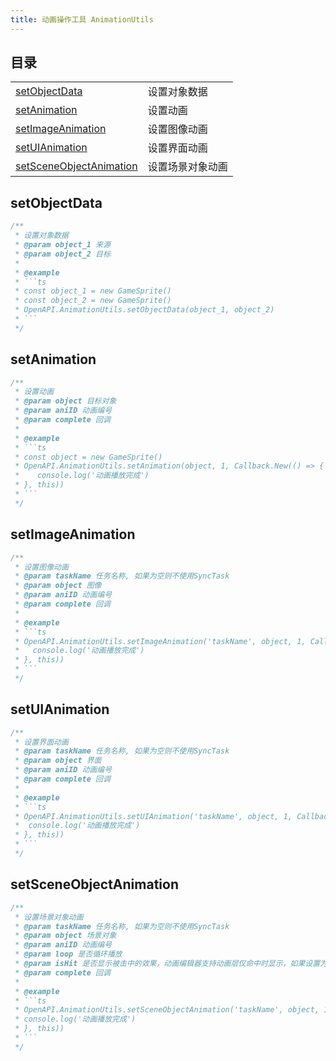 ```yaml
---
title: 动画操作工具 AnimationUtils
---
```


## 目录

|                                                     |                  |
| --------------------------------------------------- | ---------------- |
| [setObjectData](#setobjectdata)                     | 设置对象数据     |
| [setAnimation](#setanimation)                       | 设置动画         |
| [setImageAnimation](#setimageanimation)             | 设置图像动画     |
| [setUIAnimation](#setuianimation)                   | 设置界面动画     |
| [setSceneObjectAnimation](#setsceneobjectanimation) | 设置场景对象动画 |

## setObjectData

```ts [ts]
/**
 * 设置对象数据
 * @param object_1 来源
 * @param object_2 目标
 * 
 * @example
 * ```ts
 * const object_1 = new GameSprite()
 * const object_2 = new GameSprite()
 * OpenAPI.AnimationUtils.setObjectData(object_1, object_2)
 * ```
 */
```

## setAnimation

```ts [ts]
/**
 * 设置动画
 * @param object 目标对象
 * @param aniID 动画编号
 * @param complete 回调
 * 
 * @example
 * ```ts
 * const object = new GameSprite()
 * OpenAPI.AnimationUtils.setAnimation(object, 1, Callback.New(() => {
 *    console.log('动画播放完成')
 * }, this))
 * ```
 */
```

## setImageAnimation

```ts [ts]
/**
 * 设置图像动画
 * @param taskName 任务名称, 如果为空则不使用SyncTask
 * @param object 图像
 * @param aniID 动画编号
 * @param complete 回调
 * 
 * @example
 * ```ts
 * OpenAPI.AnimationUtils.setImageAnimation('taskName', object, 1, Callback.New(() => {
 *   console.log('动画播放完成')
 * }, this))
 * ```
 */
```

## setUIAnimation

```ts [ts]
/**
 * 设置界面动画
 * @param taskName 任务名称, 如果为空则不使用SyncTask
 * @param object 界面
 * @param aniID 动画编号
 * @param complete 回调
 * 
 * @example
 * ```ts
 * OpenAPI.AnimationUtils.setUIAnimation('taskName', object, 1, Callback.New(() => {
 *  console.log('动画播放完成')
 * }, this))
 * ```
 */
```

## setSceneObjectAnimation

```ts [ts]
/**
 * 设置场景对象动画
 * @param taskName 任务名称, 如果为空则不使用SyncTask
 * @param object 场景对象
 * @param aniID 动画编号
 * @param loop 是否循环播放
 * @param isHit 是否显示被击中的效果，动画编辑器支持动画层仅命中时显示，如果设置为true即表示该动画所有层均显示
 * @param complete 回调
 * 
 * @example
 * ```ts
 * OpenAPI.AnimationUtils.setSceneObjectAnimation('taskName', object, 1, false, false, Callback.New(() => {
 * console.log('动画播放完成')
 * }, this))
 * ```
 */
```
